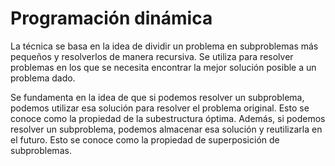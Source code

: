 # Programación dinámica

La técnica se basa en la idea de dividir un problema en subproblemas más pequeños y resolverlos de manera recursiva. Se utiliza para resolver problemas en los que se necesita encontrar la mejor solución posible a un problema dado.

Se fundamenta en la idea de que si podemos resolver un subproblema, podemos utilizar esa solución para resolver el problema original. Esto se conoce como la propiedad de la subestructura óptima. Además, si podemos resolver un subproblema, podemos almacenar esa solución y reutilizarla en el futuro. Esto se conoce como la propiedad de superposición de subproblemas.